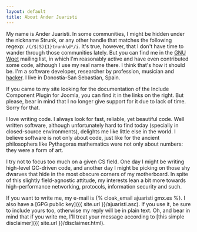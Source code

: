 ```yaml
---
layout: default
title: About Ander Juaristi
---
```


My name is Ander Juaristi. In some communities, I might be hidden under the nickname Strunk, or any other handle that matches the following regexp: `/(/$|S){1}trunk\d*/i`. It's true, however, that I don't have time to wander through those communities lately. But you can find me in the [GNU Wget](http://www.gnu.org/software/wget/) mailing list, in which I'm reasonably active and have even contributed some code, although I use my real name there. I think that's how it should be. I'm a software developer, researcher by profession, musician and [hacker](http://catb.org/~esr/faqs/hacker-howto.html). I live in Donostia-San Sebastian, Spain.

If you came to my site looking for the documentation of the Include Component Plugin for Joomla, you can find it in the links on the right. But please, bear in mind that I no longer give support for it due to lack of time. Sorry for that.

I love writing code. I always look for fast, reliable, yet beautiful code. Well written software, although unfortunately hard to find today (specially in closed-source environments), delights me like little else in the world. I believe software is not only about code, just like for the ancient philosophers like Pythagoras mathematics were not only about numbers: they were a form of art.

I try not to focus too much on a given CS field. One day I might be writing high-level GC-driven code, and another day I might be picking on those shy dwarves that hide in the most obscure corners of my motherboard. In spite of this slightly field-agnostic attitude, my interests lean a bit more towards high-performance networking, protocols, information security and such.

If you want to write me, my e-mail is {% cloak_email ajuaristi gmx.es %}. I also have a [GPG public key]({{ site.url }}/ajuaristi.asc). If you use it, be sure to include yours too, otherwise my reply will be in plain text. Oh, and bear in mind that if you write me, I'll treat your message according to [this simple disclaimer]({{ site.url }}/disclaimer.html).


